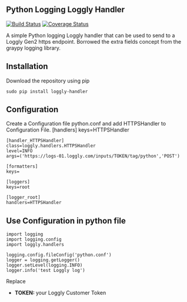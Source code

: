 Python Logging Loggly Handler
-----------------------------

[![Build Status](https://travis-ci.org/kennedyj/loggly-handler.png?branch=master)](https://travis-ci.org/kennedyj/loggly-handler) [![Coverage Status](https://coveralls.io/repos/kennedyj/loggly-handler/badge.png?branch=master)](https://coveralls.io/r/kennedyj/loggly-handler?branch=master)

A simple Python logging Loggly handler that can be used to send to a Loggly Gen2 https endpoint. Borrowed the extra fields concept from the graypy logging library.

## Installation
Download the repository using pip 
    
    sudo pip install loggly-handler

## Configuration

Create a Configuration file python.conf and add HTTPSHandler to Configuration File.
    [handlers]
    keys=HTTPSHandler
    
    [handler_HTTPSHandler]
    class=loggly.handlers.HTTPSHandler
    level=INFO
    args=('https://logs-01.loggly.com/inputs/TOKEN/tag/python','POST')
    
    [formatters]
    keys=
    
    [loggers]
    keys=root
    
    [logger_root]
    handlers=HTTPSHandler

## Use Configuration in python file

    import logging
    import logging.config
    import loggly.handlers
    
    logging.config.fileConfig('python.conf')
    logger = logging.getLogger()
    logger.setLevel(logging.INFO)
    logger.info('test Loggly log')


Replace
<ul>
<li><strong>TOKEN: </strong>your Loggly Customer Token</li>
</ul>

